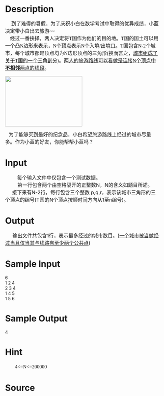 
# Description

<div class="content"><p class="MsoNormal" style="margin: 0cm 0cm 0pt; line-height: 150%"><font size="3"><span lang="EN-US"><span style="mso-spacerun: yes"><font face="Calibri">     </font></span></span><span style="font-size: 12pt; line-height: 150%; font-family: 宋体; mso-bidi-font-size: 11.0pt; mso-ascii-font-family: Calibri; mso-hansi-font-family: Calibri">到了难得的暑假，为了庆祝小白在数学考试中取得的优异成绩，小蓝决定带小白出去旅游</span></font><span lang="EN-US" style="font-size: 12pt; line-height: 150%; mso-bidi-font-size: 11.0pt"><font face="Calibri">~~<o:p></o:p></font></span></p>
<p class="MsoNormal" style="margin: 0cm 0cm 0pt; line-height: 150%"><span lang="EN-US" style="font-size: 12pt; line-height: 150%; mso-bidi-font-size: 11.0pt"><span style="mso-spacerun: yes"><font face="Calibri">    </font></span></span><span style="font-size: 12pt; line-height: 150%; font-family: 宋体; mso-bidi-font-size: 11.0pt; mso-ascii-font-family: Calibri; mso-hansi-font-family: Calibri">经过一番抉择，两人决定将</span><span lang="EN-US" style="font-size: 12pt; line-height: 150%; mso-bidi-font-size: 11.0pt"><font face="Calibri">T</font></span><span style="font-size: 12pt; line-height: 150%; font-family: 宋体; mso-bidi-font-size: 11.0pt; mso-ascii-font-family: Calibri; mso-hansi-font-family: Calibri">国作为他们的目的地。</span><span lang="EN-US" style="font-size: 12pt; line-height: 150%; mso-bidi-font-size: 11.0pt"><font face="Calibri">T</font></span><span style="font-size: 12pt; line-height: 150%; font-family: 宋体; mso-bidi-font-size: 11.0pt; mso-ascii-font-family: Calibri; mso-hansi-font-family: Calibri">国的国土可以用一个凸</span><span lang="EN-US" style="font-size: 12pt; line-height: 150%; mso-bidi-font-size: 11.0pt"><font face="Calibri">N</font></span><span style="font-size: 12pt; line-height: 150%; font-family: 宋体; mso-bidi-font-size: 11.0pt; mso-ascii-font-family: Calibri; mso-hansi-font-family: Calibri">边形来表示，</span><span lang="EN-US" style="font-size: 12pt; line-height: 150%; mso-bidi-font-size: 11.0pt"><font face="Calibri">N</font></span><span style="font-size: 12pt; line-height: 150%; font-family: 宋体; mso-bidi-font-size: 11.0pt; mso-ascii-font-family: Calibri; mso-hansi-font-family: Calibri">个顶点表示</span><span lang="EN-US" style="font-size: 12pt; line-height: 150%; mso-bidi-font-size: 11.0pt"><font face="Calibri">N</font></span><span style="font-size: 12pt; line-height: 150%; font-family: 宋体; mso-bidi-font-size: 11.0pt; mso-ascii-font-family: Calibri; mso-hansi-font-family: Calibri">个入境</span><span lang="EN-US" style="font-size: 12pt; line-height: 150%; mso-bidi-font-size: 11.0pt"><font face="Calibri">/</font></span><span style="font-size: 12pt; line-height: 150%; font-family: 宋体; mso-bidi-font-size: 11.0pt; mso-ascii-font-family: Calibri; mso-hansi-font-family: Calibri">出境口。</span><span lang="EN-US" style="font-size: 12pt; line-height: 150%; mso-bidi-font-size: 11.0pt"><font face="Calibri">T</font></span><span style="font-size: 12pt; line-height: 150%; font-family: 宋体; mso-bidi-font-size: 11.0pt; mso-ascii-font-family: Calibri; mso-hansi-font-family: Calibri">国包含</span><span lang="EN-US" style="font-size: 12pt; line-height: 150%; mso-bidi-font-size: 11.0pt"><font face="Calibri">N-2</font></span><span style="font-size: 12pt; line-height: 150%; font-family: 宋体; mso-bidi-font-size: 11.0pt; mso-ascii-font-family: Calibri; mso-hansi-font-family: Calibri">个城市，每个城市都是顶点均为</span><span lang="EN-US" style="font-size: 12pt; line-height: 150%; mso-bidi-font-size: 11.0pt"><font face="Calibri">N</font></span><span style="font-size: 12pt; line-height: 150%; font-family: 宋体; mso-bidi-font-size: 11.0pt; mso-ascii-font-family: Calibri; mso-hansi-font-family: Calibri">边形顶点的三角形</span><span lang="EN-US" style="font-size: 12pt; line-height: 150%; mso-bidi-font-size: 11.0pt"><font face="Calibri">(</font></span><span style="font-size: 12pt; line-height: 150%; font-family: 宋体; mso-bidi-font-size: 11.0pt; mso-ascii-font-family: Calibri; mso-hansi-font-family: Calibri">换而言之，<u>城市组成了关于</u></span><u><span lang="EN-US" style="font-size: 12pt; line-height: 150%; mso-bidi-font-size: 11.0pt"><font face="Calibri">T</font></span></u><u><span style="font-size: 12pt; line-height: 150%; font-family: 宋体; mso-bidi-font-size: 11.0pt; mso-ascii-font-family: Calibri; mso-hansi-font-family: Calibri">国的一个三角剖分</span></u><span lang="EN-US" style="font-size: 12pt; line-height: 150%; mso-bidi-font-size: 11.0pt"><font face="Calibri">)</font></span><span style="font-size: 12pt; line-height: 150%; font-family: 宋体; mso-bidi-font-size: 11.0pt; mso-ascii-font-family: Calibri; mso-hansi-font-family: Calibri">。<u>两人的旅游路线可以看做是连接</u></span><u><span lang="EN-US" style="font-size: 12pt; line-height: 150%; mso-bidi-font-size: 11.0pt"><font face="Calibri">N</font></span></u><u><span style="font-size: 12pt; line-height: 150%; font-family: 宋体; mso-bidi-font-size: 11.0pt; mso-ascii-font-family: Calibri; mso-hansi-font-family: Calibri">个顶点中<b style="mso-bidi-font-weight: normal">不相邻</b>两点的线段</span></u><span style="font-size: 12pt; line-height: 150%; font-family: 宋体; mso-bidi-font-size: 11.0pt; mso-ascii-font-family: Calibri; mso-hansi-font-family: Calibri">。</span><span lang="EN-US" style="font-size: 12pt; line-height: 150%; mso-bidi-font-size: 11.0pt"><o:p></o:p></span></p>
<p><img height="163" alt="" width="251" src="source/bzoj/2657/img/aHR0cHM6Ly9seWRzeS5jb20vSnVkZ2VPbmxpbmUvdXBsb2FkLzIwMTIwNC8xMS5qcGc=.jpg"/></p>
<div style="line-height: 150%"><span>   </span><span style="font-size: 12pt; line-height: 150%">为了能够买到最好的纪念品，小白希望旅游路线上经过的城市尽量多。作为小蓝的好友，你能帮帮小蓝吗？</span></div></div>

# Input

<div class="content"><div style="text-indent: 26.25pt; line-height: 150%"><span> </span><span style="font-size: 12pt; line-height: 150%">每个输入文件中仅包含一个测试数据。</span></div>
<div style="text-indent: 30pt; line-height: 150%"><span style="font-size: 12pt; line-height: 150%">第一行包含两个由空格隔开的正整数</span><span style="font-size: 12pt; line-height: 150%">N</span><span style="font-size: 12pt; line-height: 150%">，</span><span style="font-size: 12pt; line-height: 150%">N</span><span style="font-size: 12pt; line-height: 150%">的含义如题目所述。</span></div>
<div style="line-height: 150%"><span style="font-size: 12pt; line-height: 150%">     </span><span style="font-size: 12pt; line-height: 150%">接下来有</span><span style="font-size: 12pt; line-height: 150%">N-2</span><span style="font-size: 12pt; line-height: 150%">行，每行包含三个整数</span><span style="font-size: 12pt; line-height: 150%"> p,q,r</span><span style="font-size: 12pt; line-height: 150%">，表示该城市三角形的三个顶点的编号</span><span style="font-size: 12pt; line-height: 150%">(T</span><span style="font-size: 12pt; line-height: 150%">国的</span><span style="font-size: 12pt; line-height: 150%">N</span><span style="font-size: 12pt; line-height: 150%">个顶点按顺时间方向从</span><span style="font-size: 12pt; line-height: 150%">1</span><span style="font-size: 12pt; line-height: 150%">至</span><span style="font-size: 12pt; line-height: 150%">n</span><span style="font-size: 12pt; line-height: 150%">编号</span><span style="font-size: 12pt; line-height: 150%">)</span><span style="font-size: 12pt; line-height: 150%">。</span></div></div>

# Output

<div class="content"><div style="line-height: 150%"><span>      </span><span style="font-size: 12pt; line-height: 150%">输出文件共包含</span><span style="font-size: 12pt; line-height: 150%">1</span><span style="font-size: 12pt; line-height: 150%">行，表示最多经过的城市数目。</span><span style="font-size: 12pt; line-height: 150%">(</span><u><span style="font-size: 12pt; line-height: 150%">一个城市被当做经过当且仅当其与线路有至少两个公共点</span></u><span style="font-size: 12pt; line-height: 150%">)</span></div></div>

# Sample Input

<div class="content"><span class="sampledata">      6<br/>
     1 2 4<br/>
     2 3 4<br/>
     1 4 5<br/>
     1 5 6<br/>
</span></div>

# Sample Output

<div class="content"><span class="sampledata">4</span></div>

# Hint

<div class="content"><p></p><p class="MsoNormal" style="margin: 0cm 0cm 0pt; text-indent: 24pt; line-height: 150%"><span lang="EN-US" style="font-size: 12pt; line-height: 150%; mso-bidi-font-size: 11.0pt"><font face="Calibri">4&lt;=N&lt;=200000<o:p></o:p></font></span></p><p></p></div>

# Source

<div class="content"><p><a href="problemset.php?search="></a></p></div>

